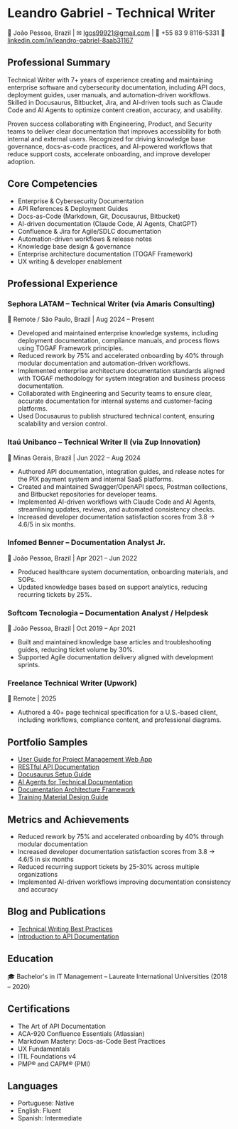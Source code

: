 # Leandro Gabriel - Technical Writer
📍 João Pessoa, Brazil | ✉ lgos99921@gmail.com | 📱 +55 83 9 8116-5331
🔗 [linkedin.com/in/leandro-gabriel-8aab31167](https://www.linkedin.com/in/leandro-gabriel-8aab31167/)

## Professional Summary
Technical Writer with 7+ years of experience creating and maintaining enterprise software and cybersecurity documentation, including API docs, deployment guides, user manuals, and automation-driven workflows. Skilled in Docusaurus, Bitbucket, Jira, and AI-driven tools such as Claude Code and AI Agents to optimize content creation, accuracy, and usability.

Proven success collaborating with Engineering, Product, and Security teams to deliver clear documentation that improves accessibility for both internal and external users. Recognized for driving knowledge base governance, docs-as-code practices, and AI-powered workflows that reduce support costs, accelerate onboarding, and improve developer adoption.

## Core Competencies
- Enterprise & Cybersecurity Documentation
- API References & Deployment Guides
- Docs-as-Code (Markdown, Git, Docusaurus, Bitbucket)
- AI-driven documentation (Claude Code, AI Agents, ChatGPT)
- Confluence & Jira for Agile/SDLC documentation
- Automation-driven workflows & release notes
- Knowledge base design & governance
- Enterprise architecture documentation (TOGAF Framework)
- UX writing & developer enablement

## Professional Experience

### Sephora LATAM – Technical Writer (via Amaris Consulting)
📍 Remote / São Paulo, Brazil | Aug 2024 – Present
- Developed and maintained enterprise knowledge systems, including deployment documentation, compliance manuals, and process flows using TOGAF Framework principles.
- Reduced rework by 75% and accelerated onboarding by 40% through modular documentation and automation-driven workflows.
- Implemented enterprise architecture documentation standards aligned with TOGAF methodology for system integration and business process documentation.
- Collaborated with Engineering and Security teams to ensure clear, accurate documentation for internal systems and customer-facing platforms.
- Used Docusaurus to publish structured technical content, ensuring scalability and version control.

### Itaú Unibanco – Technical Writer II (via Zup Innovation)
📍 Minas Gerais, Brazil | Jun 2022 – Aug 2024
- Authored API documentation, integration guides, and release notes for the PIX payment system and internal SaaS platforms.
- Created and maintained Swagger/OpenAPI specs, Postman collections, and Bitbucket repositories for developer teams.
- Implemented AI-driven workflows with Claude Code and AI Agents, streamlining updates, reviews, and automated consistency checks.
- Increased developer documentation satisfaction scores from 3.8 → 4.6/5 in six months.

### Infomed Benner – Documentation Analyst Jr.
📍 João Pessoa, Brazil | Apr 2021 – Jun 2022
- Produced healthcare system documentation, onboarding materials, and SOPs.
- Updated knowledge bases based on support analytics, reducing recurring tickets by 25%.

### Softcom Tecnologia – Documentation Analyst / Helpdesk
📍 João Pessoa, Brazil | Oct 2019 – Apr 2021
- Built and maintained knowledge base articles and troubleshooting guides, reducing ticket volume by 30%.
- Supported Agile documentation delivery aligned with development sprints.

### Freelance Technical Writer (Upwork)
📍 Remote | 2025
- Authored a 40+ page technical specification for a U.S.-based client, including workflows, compliance content, and professional diagrams.

## Portfolio Samples
- [User Guide for Project Management Web App](./documentations/user_guide.md)
- [RESTful API Documentation](./documentations/api_restful.md)
- [Docusaurus Setup Guide](./documentations/docusaurus_guide.md)
- [AI Agents for Technical Documentation](./documentations/ai_agents_documentation.md)
- [Documentation Architecture Framework](./documentations/documentation_architecture_framework.md)
- [Training Material Design Guide](./documentations/training_material_design_guide.md)

## Metrics and Achievements
- Reduced rework by 75% and accelerated onboarding by 40% through modular documentation
- Increased developer documentation satisfaction scores from 3.8 → 4.6/5 in six months
- Reduced recurring support tickets by 25-30% across multiple organizations
- Implemented AI-driven workflows improving documentation consistency and accuracy

## Blog and Publications
- [Technical Writing Best Practices](./Blog_&_publi/tw_best_practices.md)
- [Introduction to API Documentation](./Blog_&_publi/api_doc_intro.md)

## Education
🎓 Bachelor's in IT Management – Laureate International Universities (2018 – 2020)

## Certifications
- The Art of API Documentation
- ACA-920 Confluence Essentials (Atlassian)
- Markdown Mastery: Docs-as-Code Best Practices
- UX Fundamentals
- ITIL Foundations v4
- PMP® and CAPM® (PMI)

## Languages
- Portuguese: Native
- English: Fluent
- Spanish: Intermediate


